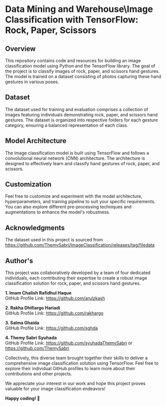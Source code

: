 # Data Mining and Warehouse\Image Classification with TensorFlow: Rock, Paper, Scissors

## Overview

This repository contains code and resources for building an image classification model using Python and the TensorFlow library. The goal of the project is to classify images of rock, paper, and scissors hand gestures. The model is trained on a dataset consisting of photos capturing these hand gestures in various poses.

## Dataset

The dataset used for training and evaluation comprises a collection of images featuring individuals demonstrating rock, paper, and scissors hand gestures. The dataset is organized into respective folders for each gesture category, ensuring a balanced representation of each class.

## Model Architecture

The image classification model is built using TensorFlow and follows a convolutional neural network (CNN) architecture. The architecture is designed to effectively learn and classify hand gestures of rock, paper, and scissors.

## Customization

Feel free to customize and experiment with the model architecture, hyperparameters, and training pipeline to suit your specific requirements. You can also explore different pre-processing techniques and augmentations to enhance the model's robustness.

## Acknowledgments

The dataset used in this project is sourced from https://github.com/ThemySabri/ImageClassification/releases/tag/filedata

## Author's

This project was collaboratively developed by a team of four dedicated individuals, each contributing their expertise to create a robust image classification solution for rock, paper, and scissors hand gestures.

**1. Imam Chalish Rafidhul Haque**\
GitHub Profile Link: https://github.com/arulzkash

**2. Rakha Dhifiargo Hariadi**\
GitHub Profile Link: https://github.com/rakhargo

**3. Salma Ghaida**\
GitHub Profile Link: https://github.com/sghda

**4. Themy Sabri Syuhada**\
GitHub Profile Link: https://github.com/syuhadaThemySabri or https://github.com/ThemySabri

Collectively, this diverse team brought together their skills to deliver a comprehensive image classification solution using TensorFlow. Feel free to explore their individual GitHub profiles to learn more about their contributions and other projects.

We appreciate your interest in our work and hope this project proves valuable for your image classification endeavors!

**Happy coding! 🚀**
